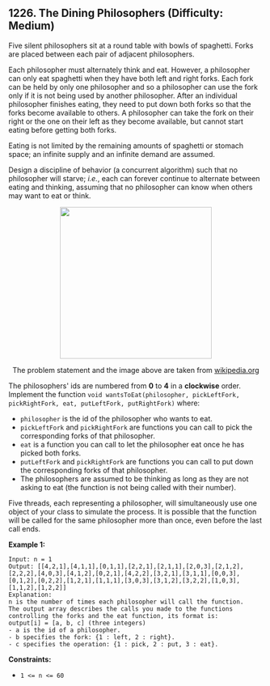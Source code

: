 ## 1226. The Dining Philosophers (Difficulty: Medium)

Five silent philosophers sit at a round table with bowls of spaghetti. Forks are placed between each pair of adjacent philosophers.

Each philosopher must alternately think and eat. However, a philosopher can only eat spaghetti when they have both left and right forks. Each fork can be held by only one philosopher and so a philosopher can use the fork only if it is not being used by another philosopher. After an individual philosopher finishes eating, they need to put down both forks so that the forks become available to others. A philosopher can take the fork on their right or the one on their left as they become available, but cannot start eating before getting both forks.

Eating is not limited by the remaining amounts of spaghetti or stomach space; an infinite supply and an infinite demand are assumed.

Design a discipline of behavior (a concurrent algorithm) such that no philosopher will starve; *i.e.*, each can forever continue to alternate between eating and thinking, assuming that no philosopher can know when others may want to eat or think.

<p align="center">
  <img width="300" height="300" src="https://assets.leetcode.com/uploads/2019/09/24/an_illustration_of_the_dining_philosophers_problem.png">
</p>

<p align="center"><it>
  The problem statement and the image above are taken from <a href="https://en.wikipedia.org/wiki/Dining_philosophers_problem">wikipedia.org</a>
</it></p>

The philosophers' ids are numbered from **0** to **4** in a **clockwise** order. Implement the function `void wantsToEat(philosopher, pickLeftFork, pickRightFork, eat, putLeftFork, putRightFork)` where:
* `philosopher` is the id of the philosopher who wants to eat.
* `pickLeftFork` and `pickRightFork` are functions you can call to pick the corresponding forks of that philosopher.
* `eat` is a function you can call to let the philosopher eat once he has picked both forks.
* `putLeftFork` and `pickRightFork` are functions you can call to put down the corresponding forks of that philosopher.
* The philosophers are assumed to be thinking as long as they are not asking to eat (the function is not being called with their number).

Five threads, each representing a philosopher, will simultaneously use one object of your class to simulate the process. It is possible that the function will be called for the same philosopher more than once, even before the last call ends.

**Example 1:**
```
Input: n = 1
Output: [[4,2,1],[4,1,1],[0,1,1],[2,2,1],[2,1,1],[2,0,3],[2,1,2],[2,2,2],[4,0,3],[4,1,2],[0,2,1],[4,2,2],[3,2,1],[3,1,1],[0,0,3],[0,1,2],[0,2,2],[1,2,1],[1,1,1],[3,0,3],[3,1,2],[3,2,2],[1,0,3],[1,1,2],[1,2,2]]
Explanation:
n is the number of times each philosopher will call the function.
The output array describes the calls you made to the functions controlling the forks and the eat function, its format is:
output[i] = [a, b, c] (three integers)
- a is the id of a philosopher.
- b specifies the fork: {1 : left, 2 : right}.
- c specifies the operation: {1 : pick, 2 : put, 3 : eat}.
```

**Constraints:**
* `1 <= n <= 60`
